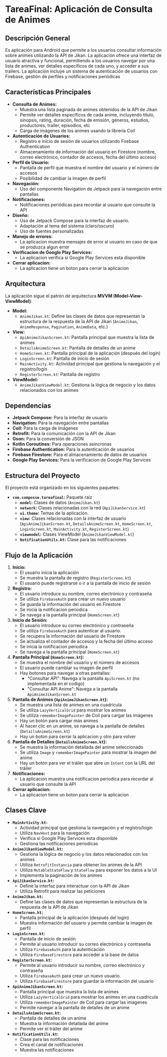 # TareaFinal: Aplicación de Consulta de Animes

## Descripción General

Es aplicación para Android que permite a los usuarios consultar información sobre animes utilizando la API de Jikan. La aplicación ofrece una interfaz de usuario atractiva y funcional, permitiendo a los usuarios navegar por una lista de animes, ver detalles específicos de cada uno, y acceder a sus trailers. La aplicación incluye un sistema de autenticación de usuarios con Firebase, gestión de perfiles y notificaciones periódicas


## Características Principales

*   **Consulta de Animes:**
    *   Muestra una lista paginada de animes obtenidos de la API de Jikan
    *   Permite ver detalles específicos de cada anime, incluyendo título, sinopsis, rating, duración, fecha de emisión, géneros, estudios, productores, trailer, episodios, etc
    *   Carga de imágenes de los animes usando la librería Coil
*   **Autenticación de Usuarios:**
    *   Registro e inicio de sesión de usuarios utilizando Firebase Authentication
    *   Almacenamiento de información del usuario en Firestore (nombre, correo electrónico, contador de accesos, fecha del último acceso)
*   **Perfil de Usuario:**
    *   Pantalla de perfil que muestra el nombre del usuario y el número de accesos
    *   Posibilidad de cambiar la imagen de perfil
*   **Navegación:**
    *   Uso del componente Navigation de Jetpack para la navegación entre pantallas
*   **Notificaciones:**
    *   Notificaciones periódicas para recordar al usuario que consulte la API
*   **Diseño:**
    *   Uso de Jetpack Compose para la interfaz de usuario.
    *   Adaptación al tema del sistema (claro/oscuro)
    *   Uso de fuentes personalizadas
* **Manejo de errores:**
    * La aplicacion muestra mensajes de error al usuario en caso de que se produzca algun error
* **Verificacion de Google Play Services:**
    * La aplicacion verifica si Google Play Services esta disponible
* **Cerrar aplicacion:**
    * La aplicacion tiene un boton para cerrar la aplicacion

## Arquitectura

La aplicación sigue el patrón de arquitectura **MVVM (Model-View-ViewModel)**:

*   **Model:**
    *   `AnimeJikan.kt`: Define las clases de datos que representan la estructura de la respuesta de la API de Jikan (`AnimeJikan`, `AnimeResponse`, `Pagination`, `AnimeData`, etc.)
*   **View:**
    *   `ApiAnimeJikanScreen.kt`: Pantalla principal que muestra la lista de animes
    *   `DetailsAnimeScreen.kt`: Pantalla de detalles de un anime
    *   `HomeScreen.kt`: Pantalla principal de la aplicación (después del login)
    *   `LoginScreen.kt`: Pantalla de inicio de sesión
    *   `MainActivity.kt`: Actividad principal que gestiona la navegación y el registro/login
    *   `RegisterScreen.kt`: Pantalla de registro
*   **ViewModel:**
    *   `AnimeJikanViewModel.kt`: Gestiona la lógica de negocio y los datos relacionados con los animes

## Dependencias

*   **Jetpack Compose:** Para la interfaz de usuario
*   **Navigation:** Para la navegación entre pantallas
*   **Coil:** Para la carga de imágenes
*   **Retrofit:** Para la comunicación con la API de Jikan
*   **Gson:** Para la conversión de JSON
*   **Kotlin Coroutines:** Para operaciones asíncronas
*   **Firebase Authentication:** Para la autenticación de usuarios
*   **Firebase Firestore:** Para el almacenamiento de datos de usuarios
* **Google Play Services:** Para la verificacion de Google Play Services

## Estructura del Proyecto

El proyecto está organizado en los siguientes paquetes:

*   **`com.composse.tareafinal`:** Paquete raíz
    *   **`model`:** Clases de datos (`AnimeJikan.kt`)
    *   **`network`:** Clases relacionadas con la red (`ApiJikanService.kt`)
    *   **`ui.theme`:** Temas de la aplicación.
    *   **`view`:** Clases relacionadas con la interfaz de usuario (`ApiAnimeJikanScreen.kt`, `DetailsAnimeScreen.kt`, `HomeScreen.kt`, `LoginScreen.kt`, `MainActivity.kt`, `RegisterScreen.kt`)
    *   **`viewmodel`:** Clases ViewModel (`AnimeJikanViewModel.kt`)
    * **`NotificationUtils.kt`:** Clase para las notificaciones

## Flujo de la Aplicación

1.  **Inicio:**
    *   El usuario inicia la aplicación
    *   Se muestra la pantalla de registro (`RegisterScreen.kt`)
    *   El usuario puede registrarse o ir a la pantalla de inicio de sesión
2.  **Registro:**
    *   El usuario introduce su nombre, correo electrónico y contraseña
    *   Se utiliza `FirebaseAuth` para crear un nuevo usuario
    *   Se guarda la información del usuario en Firestore
    *   Se inicia la notificacion periodica
    *   Se navega a la pantalla principal (`HomeScreen.kt`)
3.  **Inicio de Sesión:**
    *   El usuario introduce su correo electrónico y contraseña
    *   Se utiliza `FirebaseAuth` para autenticar al usuario.
    *   Se recupera la información del usuario de Firestore
    *   Se actualiza el contador de accesos y la fecha del último acceso
    *   Se inicia la notificacion periodica
    *   Se navega a la pantalla principal (`HomeScreen.kt`)
4.  **Pantalla Principal (`HomeScreen.kt`):**
    *   Se muestra el nombre del usuario y el número de accesos
    *   El usuario puede cambiar su imagen de perfil
    *   Hay botones para navegar a otras pantallas:
        *   "Consultar API": Navega a la pantalla `ApiScreen.kt` (no implementada en el codigo)
        *   "Consultar API Anime": Navega a la pantalla `ApiAnimeJikanScreen.kt`
5.  **Pantalla de Animes (`ApiAnimeJikanScreen.kt`):**
    *   Se muestra una lista de animes en una cuadrícula
    *   Se utiliza `LazyVerticalGrid` para mostrar los animes
    *   Se utiliza `rememberImagePainter` de Coil para cargar las imágenes
    *   Hay un botón para cargar más animes
    *   Al hacer clic en un anime, se navega a la pantalla de detalles (`DetailsAnimeScreen.kt`)
    *   Hay un boton para cerrar la aplicacion y otro para volver
6.  **Pantalla de Detalles (`DetailsAnimeScreen.kt`):**
    *   Se muestra la información detallada del anime seleccionado
    *   Se utiliza `Image` y `rememberImagePainter` para mostrar la imagen del anime
    *   Hay un botón para ver el tráiler que abre un `Intent` con la URL del tráiler
7. **Notificaciones:**
    * La aplicacion muestra una notificacion periodica para recordar al usuario que consulte la API
8. **Cerrar aplicacion:**
    * La aplicacion tiene un boton para cerrar la aplicacion

## Clases Clave

*   **`MainActivity.kt`:**
    *   Actividad principal que gestiona la navegación y el registro/login
    *   Utiliza `NavHost` para la navegación
    *   Verifica si Google Play Services esta disponible
    *   Gestiona las notificaciones periodicas
*   **`AnimeJikanViewModel.kt`:**
    *   Gestiona la lógica de negocio y los datos relacionados con los animes
    *   Utiliza `RetrofitInstancia` para obtener los animes de la API
    *   Utiliza `MutableStateFlow` y `StateFlow` para exponer los datos a la UI
    *   Implementa la paginación de los animes
*   **`ApiJikanService.kt`:**
    *   Define la interfaz para interactuar con la API de Jikan
    *   Utiliza Retrofit para realizar las peticiones
*   **`AnimeJikan.kt`:**
    *   Define las clases de datos que representan la estructura de la respuesta de la API de Jikan
*   **`HomeScreen.kt`:**
    *   Pantalla principal de la aplicación (después del login)
    *   Muestra información del usuario y permite cambiar la imagen de perfil
*   **`LoginScreen.kt`:**
    *   Pantalla de inicio de sesión
    *   Permite al usuario introducir su correo electrónico y contraseña
    *   Utiliza `FirebaseAuth` para la autenticación
    *   Utiliza `FirebaseFirestore` para acceder a la base de datos
*   **`RegisterScreen.kt`:**
    *   Permite al usuario introducir su nombre, correo electrónico y contraseña
    *   Utiliza `FirebaseAuth` para crear un nuevo usuario.
    *   Utiliza `FirebaseFirestore` para guardar la información del usuario
*   **`ApiAnimeJikanScreen.kt`:**
    *   Pantalla principal que muestra la lista de animes
    *   Utiliza `LazyVerticalGrid` para mostrar los animes en una cuadricula
    *   Utiliza `rememberImagePainter` de Coil para cargar las imagenes
    *   Permite navegar a la pantalla de detalles de un anime
*   **`DetailsAnimeScreen.kt`:**
    *   Pantalla de detalles de un anime
    *   Muestra la información detallada del anime
    *   Permite ver el tráiler del anime
* **`NotificationUtils.kt`:**
    * Clase para las notificaciones
    * Crea el canal de notificaciones
    * Muestra las notificaciones

